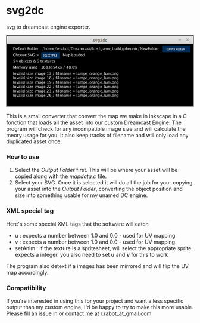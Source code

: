 # svg2dc
svg to dreamcast engine exporter.

![alt text](https://github.com/lerabot/svg2dc/blob/master/svg2dc/img/screen1.png?raw=true "Screeshot")


This is a small converter that convert the map we make in inkscape in a C fonction that loads all the asset into our custom Dreamcast Engine.
The program will check for any incompatible image size and will calculate the meory usage for you. It also keep tracks of filename and will only load any duplicated asset once.

### How to use
1. Select the *Output Folder* first. This will be where your asset will be copied along with the *mapdata.c* file.
2. Select your SVG. Once it is selected it will do all the job for you- copying your asset into the *Output Folder*, converting the object position and size into something usable for my unamed DC engine.

### XML special tag
Here's some special XML tags that the software will catch
* u : expects a number between 1.0 and 0.0 - used for UV mapping.
* v : expects a number between 1.0 and 0.0 - used for UV mapping.
* setAnim : if the texture is a spritesheet, will select the appropriate sprite. expects a integer. you also need to set **u** and **v** for this to work

The program also detext if a images has been mirrored and will flip the UV map accordingly.

### Compatibility
If you're interested in using this for your project and want a less specific output than my custom engine, I'd be happy to try to make this more usable. Please fill an issue in or contact me at r.rabot_at_gmail.com


